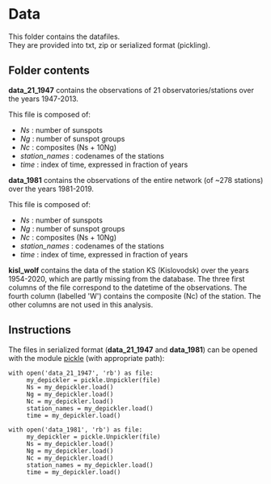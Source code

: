 # Data

This folder contains the datafiles. <br>
They are provided into txt, zip or serialized format (pickling).

## Folder contents

**data_21_1947** contains the observations of 21 observatories/stations over the years 1947-2013. 

This file is composed of:

* _Ns_ : number of sunspots
* _Ng_ : number of sunspot groups
* _Nc_ : composites (Ns + 10Ng)
* _station_names_ : codenames of the stations
* _time_ : index of time, expressed in fraction of years 
    

**data_1981** contains the observations of the entire network (of ~278 stations) over the years 1981-2019. 

This file is composed of:

* _Ns_ : number of sunspots
* _Ng_ : number of sunspot groups
* _Nc_ : composites (Ns + 10Ng)
* _station_names_ : codenames of the stations
* _time_ : index of time, expressed in fraction of years 
 

**kisl_wolf** contains the data of the station KS (Kislovodsk) over the years 1954-2020, which are partly missing from the database. 
The three first columns of the file correspond to the datetime of the observations. 
The fourth column (labelled 'W') contains the composite (Nc) of the station. The other columns are not used in this analysis. <br>

## Instructions

The files in serialized format (**data_21_1947** and **data_1981**)  can be opened with the module 
[pickle](https://docs.python.org/3/library/pickle.html) (with appropriate path): 

````
with open('data_21_1947', 'rb') as file:
     my_depickler = pickle.Unpickler(file)
     Ns = my_depickler.load() 
     Ng = my_depickler.load() 
     Nc = my_depickler.load() 
     station_names = my_depickler.load() 
     time = my_depickler.load() 
     
with open('data_1981', 'rb') as file:
     my_depickler = pickle.Unpickler(file)
     Ns = my_depickler.load() 
     Ng = my_depickler.load() 
     Nc = my_depickler.load() 
     station_names = my_depickler.load() 
     time = my_depickler.load() 
     
````




